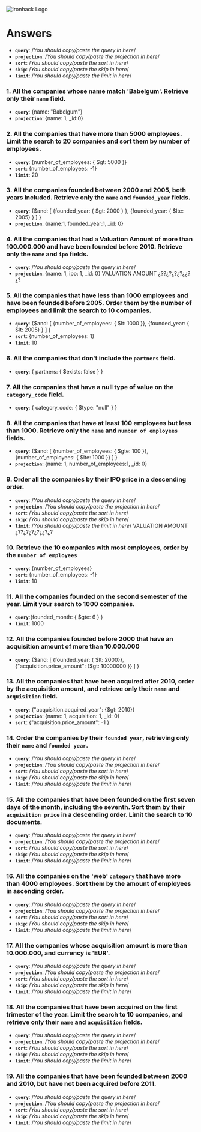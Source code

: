 ![Ironhack Logo](https://i.imgur.com/1QgrNNw.png)

# Answers

- **`query`**: /_You should copy/paste the query in here_/
- **`projection`**: /_You should copy/paste the projection in here_/
- **`sort`**: /_You should copy/paste the sort in here_/
- **`skip`**: /_You should copy/paste the skip in here_/
- **`limit`**: /_You should copy/paste the limit in here_/

### 1. All the companies whose name match 'Babelgum'. Retrieve only their `name` field.

- **`query`**: {name: "Babelgum"}
- **`projection`**: {name: 1, \_id:0}

### 2. All the companies that have more than 5000 employees. Limit the search to 20 companies and sort them by **number of employees**.

- **`query`**: {number_of_employees: { $gt: 5000 }}
- **`sort`**: {number_of_employees: -1}
- **`limit`**: 20

### 3. All the companies founded between 2000 and 2005, both years included. Retrieve only the `name` and `founded_year` fields.

- **`query`**: {$and: [ {founded_year: { $gt: 2000 } }, {founded_year: { $lte: 2005} } ] }
- **`projection`**: {name:1, founded_year:1, \_id: 0}

### 4. All the companies that had a Valuation Amount of more than 100.000.000 and have been founded before 2010. Retrieve only the `name` and `ipo` fields.

- **`query`**: /_You should copy/paste the query in here_/
- **`projection`**: {name: 1, ipo: 1, \_id: 0}
  VALUATION AMOUNT ¿??¿?¿?¿?¿¿?¿?

### 5. All the companies that have less than 1000 employees and have been founded before 2005. Order them by the number of employees and limit the search to 10 companies.

- **`query`**: {$and: [ {number_of_employees: { $lt: 1000 }}, {founded_year: { $lt: 2005} } ] }
- **`sort`**: {number_of_employees: 1}
- **`limit`**: 10

### 6. All the companies that don't include the `partners` field.

- **`query`**: { partners: { $exists: false } }

### 7. All the companies that have a null type of value on the `category_code` field.

- **`query`**: { category_code: { $type: "null" } }

### 8. All the companies that have at least 100 employees but less than 1000. Retrieve only the `name` and `number of employees` fields.

- **`query`**: {$and: [ {number_of_employees: { $gte: 100 }}, {number_of_employees: { $lte: 1000 }} ] }
- **`projection`**: {name: 1, number_of_employees:1, \_id: 0}

### 9. Order all the companies by their IPO price in a descending order.

- **`query`**: /_You should copy/paste the query in here_/
- **`projection`**: /_You should copy/paste the projection in here_/
- **`sort`**: /_You should copy/paste the sort in here_/
- **`skip`**: /_You should copy/paste the skip in here_/
- **`limit`**: /_You should copy/paste the limit in here_/
  VALUATION AMOUNT ¿??¿?¿?¿?¿¿?¿?

### 10. Retrieve the 10 companies with most employees, order by the `number of employees`

- **`query`**: {number_of_employees}
- **`sort`**: {number_of_employees: -1}
- **`limit`**: 10

### 11. All the companies founded on the second semester of the year. Limit your search to 1000 companies.

- **`query`**:{founded_month: { $gte: 6 } }
- **`limit`**: 1000

### 12. All the companies founded before 2000 that have an acquisition amount of more than 10.000.000

- **`query`**: {$and: [ {founded_year: { $lt: 2000}}, {"acquisition.price_amount": {$gt: 10000000 }} ] }

### 13. All the companies that have been acquired after 2010, order by the acquisition amount, and retrieve only their `name` and `acquisition` field.

- **`query`**: {"acquisition.acquired_year": {$gt: 2010}}
- **`projection`**: {name: 1, acquisition: 1, \_id: 0}
- **`sort`**: {"acquisition.price_amount": -1 }

### 14. Order the companies by their `founded year`, retrieving only their `name` and `founded year`.

- **`query`**: /_You should copy/paste the query in here_/
- **`projection`**: /_You should copy/paste the projection in here_/
- **`sort`**: /_You should copy/paste the sort in here_/
- **`skip`**: /_You should copy/paste the skip in here_/
- **`limit`**: /_You should copy/paste the limit in here_/

### 15. All the companies that have been founded on the first seven days of the month, including the seventh. Sort them by their `acquisition price` in a descending order. Limit the search to 10 documents.

- **`query`**: /_You should copy/paste the query in here_/
- **`projection`**: /_You should copy/paste the projection in here_/
- **`sort`**: /_You should copy/paste the sort in here_/
- **`skip`**: /_You should copy/paste the skip in here_/
- **`limit`**: /_You should copy/paste the limit in here_/

### 16. All the companies on the 'web' `category` that have more than 4000 employees. Sort them by the amount of employees in ascending order.

- **`query`**: /_You should copy/paste the query in here_/
- **`projection`**: /_You should copy/paste the projection in here_/
- **`sort`**: /_You should copy/paste the sort in here_/
- **`skip`**: /_You should copy/paste the skip in here_/
- **`limit`**: /_You should copy/paste the limit in here_/

### 17. All the companies whose acquisition amount is more than 10.000.000, and currency is 'EUR'.

- **`query`**: /_You should copy/paste the query in here_/
- **`projection`**: /_You should copy/paste the projection in here_/
- **`sort`**: /_You should copy/paste the sort in here_/
- **`skip`**: /_You should copy/paste the skip in here_/
- **`limit`**: /_You should copy/paste the limit in here_/

### 18. All the companies that have been acquired on the first trimester of the year. Limit the search to 10 companies, and retrieve only their `name` and `acquisition` fields.

- **`query`**: /_You should copy/paste the query in here_/
- **`projection`**: /_You should copy/paste the projection in here_/
- **`sort`**: /_You should copy/paste the sort in here_/
- **`skip`**: /_You should copy/paste the skip in here_/
- **`limit`**: /_You should copy/paste the limit in here_/

### 19. All the companies that have been founded between 2000 and 2010, but have not been acquired before 2011.

- **`query`**: /_You should copy/paste the query in here_/
- **`projection`**: /_You should copy/paste the projection in here_/
- **`sort`**: /_You should copy/paste the sort in here_/
- **`skip`**: /_You should copy/paste the skip in here_/
- **`limit`**: /_You should copy/paste the limit in here_/
